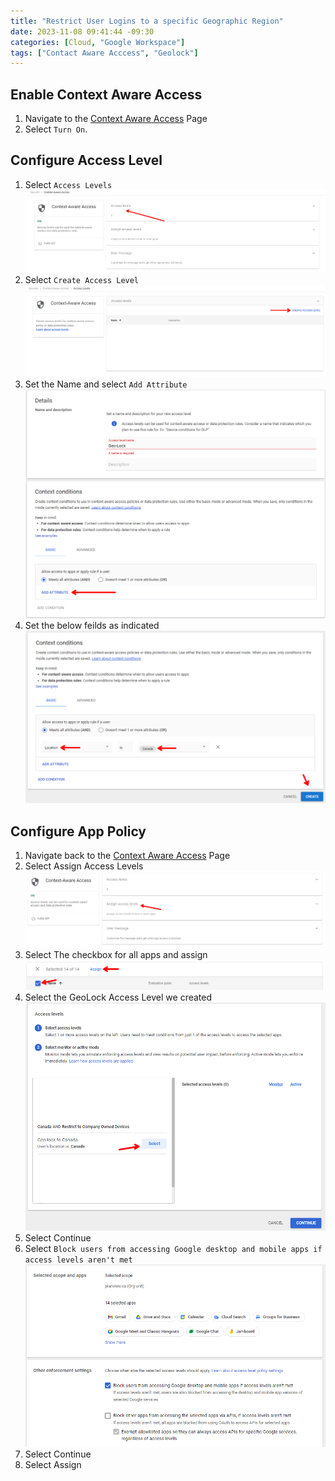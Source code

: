 ```yaml
---
title: "Restrict User Logins to a specific Geographic Region"
date: 2023-11-08 09:41:44 -09:30
categories: [Cloud, "Google Workspace"]
tags: ["Contact Aware Acccess", "Geolock"]
---
```

## Enable Context Aware Access
1. Navigate to the [Context Aware Access](https://admin.google.com/ac/security/context-aware) Page
2. Select `Turn On`.

## Configure Access Level
1. Select `Access Levels`
![Image1](/assets/2023/Google-Geo-Lock/1.png)
2. Select `Create Access Level`
![Image2](/assets/2023/Google-Geo-Lock/2.png)
3. Set the Name and select `Add Attribute`
![Image3](/assets/2023/Google-Geo-Lock/3.png)
4. Set the below feilds as indicated
![Image4](/assets/2023/Google-Geo-Lock/4.png)

## Configure App Policy
1. Navigate back to the [Context Aware Access](https://admin.google.com/ac/security/context-aware) Page
2. Select Assign Access Levels
![Image5](/assets/2023/Google-Geo-Lock/5.png)
3. Select The checkbox for all apps and assign
![Image6](/assets/2023/Google-Geo-Lock/6.png)
4. Select the GeoLock Access Level we created
![Image7](/assets/2023/Google-Geo-Lock/7.png)
5. Select Continue
6. Select `Block users from accessing Google desktop and mobile apps if access levels aren't met`
![Image8](/assets/2023/Google-Geo-Lock/8.png)
7. Select Continue
8. Select Assign